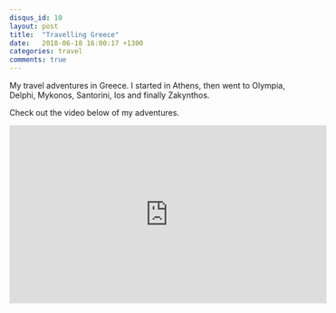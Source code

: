 ```yaml
---
disqus_id: 10
layout: post
title:  "Travelling Greece"
date:   2018-06-18 16:00:17 +1300
categories: travel
comments: true
---
```


My travel adventures in Greece.
I started in Athens, then went to Olympia, Delphi, Mykonos, Santorini, Ios and finally Zakynthos.

Check out the video below of my adventures.

<iframe width="560" height="315" src="https://www.youtube.com/embed/3H_P-l0ic1A" frameborder="0" allow="accelerometer; autoplay; encrypted-media; gyroscope; picture-in-picture" allowfullscreen></iframe>
